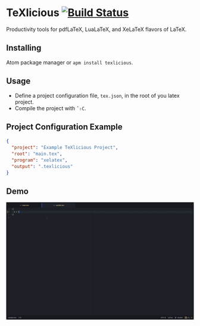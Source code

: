 # TeXlicious [![Build Status](https://travis-ci.org/arynhard/atom-texlicious.svg?branch=master)](https://travis-ci.org/arynhard/atom-texlicious)

Productivity tools for pdfLaTeX, LuaLaTeX, and XeLaTeX flavors of LaTeX.

## Installing
Atom package manager or `apm install texlicious`.

## Usage
  * Define a project configuration file, `tex.json`, in the root of you latex project.
  * Compile the project with `ˆ⇧C`.

## Project Configuration Example
```` json
{
  "project": "Example TeXlicious Project",
  "root": "main.tex",
  "program": "xelatex",
  "output": ".texlicious"
}
````

## Demo
![Alt text](/demo.gif?raw=true)
